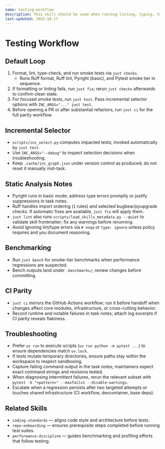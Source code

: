 ```yaml
---
name: testing-workflow
description: This skill should be used when running linting, typing, tests, and troubleshooting CI.
last-updated: 2025-10-17
---
```


# Testing Workflow

## Default Loop

1. Format, lint, type-check, and run smoke tests via `just checks`.
   - Runs Ruff format, Ruff lint, Pyright (basic), and Pytest smoke tier in sequence.
2. If formatting or linting fails, run `just fix`; rerun `just checks` afterwards to confirm clean state.
3. For focused smoke tests, run `just test`. Pass incremental selector options with `INC_ARGS="..." just test`.
4. Before opening a PR or after substantial refactors, run `just ci` for the full parity workflow.

## Incremental Selector

- `scripts/inc_select.py` computes impacted tests; invoked automatically by `just test`.
- Use `INC_ARGS="--debug"` to inspect selection decisions when troubleshooting.
- Keep `.cache/inc_graph.json` under version control as produced; do not reset it manually mid-task.

## Static Analysis Notes

- Pyright runs in basic mode; address type errors promptly or justify suppressions in task notes.
- Ruff handles import ordering (`I` rules) and selected bugbear/pyupgrade checks. If automatic fixes are available, `just fix` will apply them.
- `just lint` also runs `scripts/load_skills_metadata.py --quiet` to validate skill frontmatter; fix any warnings before rerunning.
- Avoid ignoring lint/type errors via `# noqa` or `type: ignore` unless policy requires and you document reasoning.

## Benchmarking

- Run `just bench` for smoke-tier benchmarks when performance regressions are suspected.
- Bench outputs land under `.benchmarks/`; review changes before committing.

## CI Parity

- `just ci` mirrors the GitHub Actions workflow; run it before handoff when changes affect core modules, infrastructure, or cross-cutting behavior.
- Record runtime and notable failures in task notes; attach log excerpts if CI parity reveals flakiness.

## Troubleshooting

- Prefer `uv run` to execute scripts (`uv run python -m pytest ...`) to ensure dependencies match `uv.lock`.
- If tests mutate temporary directories, ensure paths stay within the workspace to respect sandboxing.
- Capture failing command output in the task notes; maintainers expect exact command strings and revisions tested.
- When diagnosing intermittent failures, rerun the relevant subset with `pytest -k "<pattern>" --maxfail=1 --disable-warnings`.
- Escalate when a regression persists after two targeted attempts or touches shared infrastructure (CI workflow, devcontainer, base deps).

## Related Skills

- `coding-standards` — aligns code style and architecture before tests.
- `repo-onboarding` — ensures prerequisite steps completed before running test suites.
- `performance-discipline` — guides benchmarking and profiling efforts that follow testing.
